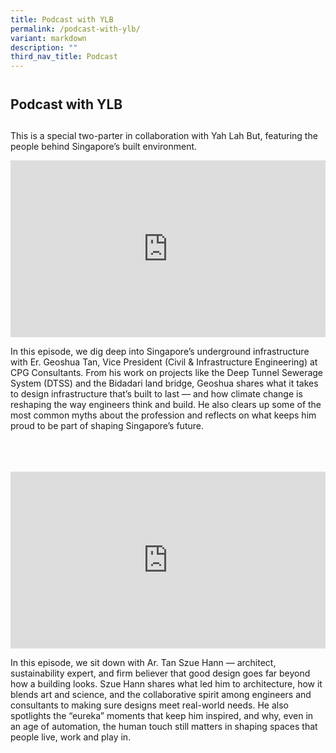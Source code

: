 ```yaml
---
title: Podcast with YLB
permalink: /podcast-with-ylb/
variant: markdown
description: ""
third_nav_title: Podcast
---
```

<h2 style="line-height: 3rem;">Podcast with YLB</h2>
<p>This is a special two-parter in collaboration with Yah Lah But, featuring
the people behind Singapore’s built environment.</p>
<div style="position: relative; width: 100%; padding-bottom: 56.2%;">
    <iframe style="position: absolute; width: 100%; height: 100%;" allowfullscreen="true" frameborder="0" src="https://www.youtube.com/embed/3Gn5FcfkqWg?si=pqmigvtD2SZqe5Ek&amp;rel=0"></iframe>
</div>
<p>In this episode, we dig deep into Singapore’s underground infrastructure
with Er. Geoshua Tan, Vice President (Civil &amp; Infrastructure Engineering)
at CPG Consultants. From his work on projects like the Deep Tunnel Sewerage
System (DTSS) and the Bidadari land bridge, Geoshua shares what it takes
to design infrastructure that’s built to last — and how climate change
is reshaping the way engineers think and build. He also clears up some
of the most common myths about the profession and reflects on what keeps
him proud to be part of shaping Singapore’s future.</p>
<br><br><br>
<div style="position: relative; width: 100%; padding-bottom: 56.2%;">
    <iframe style="position: absolute; width: 100%; height: 100%;" allowfullscreen="true" frameborder="0" src="https://www.youtube.com/embed/ZqJJM3rVDpU?si=pqmigvtD2SZqe5Ek&amp;rel=0"></iframe>
</div>
<p>In this episode, we sit down with Ar. Tan Szue Hann — architect, sustainability
expert, and firm believer that good design goes far beyond how a building
looks. Szue Hann shares what led him to architecture, how it blends art
and science, and the collaborative spirit among engineers and consultants
to making sure designs meet real-world needs. He also spotlights the “eureka”
moments that keep him inspired, and why, even in an age of automation,
the human touch still matters in shaping spaces that people live, work
and play in.</p>